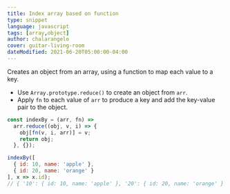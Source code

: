 ```yaml
---
title: Index array based on function
type: snippet
language: javascript
tags: [array,object]
author: chalarangelo
cover: guitar-living-room
dateModified: 2021-06-20T05:00:00-04:00
---
```


Creates an object from an array, using a function to map each value to a key.

- Use `Array.prototype.reduce()` to create an object from `arr`.
- Apply `fn` to each value of `arr` to produce a key and add the key-value pair to the object.

```js
const indexBy = (arr, fn) =>
  arr.reduce((obj, v, i) => {
    obj[fn(v, i, arr)] = v;
    return obj;
  }, {});
```

```js
indexBy([
  { id: 10, name: 'apple' },
  { id: 20, name: 'orange' }
], x => x.id);
// { '10': { id: 10, name: 'apple' }, '20': { id: 20, name: 'orange' } }
```
